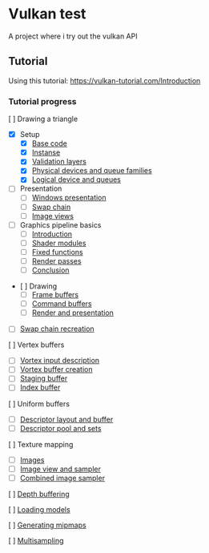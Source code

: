 # Vulkan test
A project where i try out the vulkan API

## Tutorial
Using this tutorial: 
    https://vulkan-tutorial.com/Introduction

### Tutorial progress
[ ] Drawing a triangle
- [x] Setup
  - [x] [Base code](https://vulkan-tutorial.com/Drawing_a_triangle/Setup/Base_code)
  - [x] [Instanse](https://vulkan-tutorial.com/Drawing_a_triangle/Setup/Instance)
  - [x] [Validation layers](https://vulkan-tutorial.com/Drawing_a_triangle/Setup/Validation_layers)
  - [x] [Physical devices and queue families](https://vulkan-tutorial.com/Drawing_a_triangle/Setup/Physical_devices_and_queue_families)
  - [x] [Logical device and queues](https://vulkan-tutorial.com/Drawing_a_triangle/Setup/Logical_device_and_queues)
  
- [ ] Presentation
  - [ ] [Windows presentation](https://vulkan-tutorial.com/Drawing_a_triangle/Presentation/Window_surface)
  - [ ] [Swap chain](https://vulkan-tutorial.com/Drawing_a_triangle/Presentation/Swap_chain)
  - [ ] [Image views](https://vulkan-tutorial.com/Drawing_a_triangle/Presentation/Image_views)
  
- [ ] Graphics pipeline basics
  - [ ] [Introduction](https://vulkan-tutorial.com/Drawing_a_triangle/Graphics_pipeline_basics/Introduction)
  - [ ] [Shader modules](https://vulkan-tutorial.com/Drawing_a_triangle/Graphics_pipeline_basics/Shader_modules)
  - [ ] [Fixed functions](https://vulkan-tutorial.com/Drawing_a_triangle/Graphics_pipeline_basics/Fixed_functions)
  - [ ] [Render passes](https://vulkan-tutorial.com/Drawing_a_triangle/Graphics_pipeline_basics/Render_passes)
  - [ ] [Conclusion](https://vulkan-tutorial.com/Drawing_a_triangle/Graphics_pipeline_basics/Conclusion)
  
- [ ] Drawing
  - [ ] [Frame buffers](https://vulkan-tutorial.com/Drawing_a_triangle/Drawing/Framebuffers)
  - [ ] [Command buffers](https://vulkan-tutorial.com/Drawing_a_triangle/Drawing/Command_buffers)
  - [ ] [Render and presentation](https://vulkan-tutorial.com/Drawing_a_triangle/Drawing/Rendering_and_presentation)
  
- [ ] [Swap chain recreation](https://vulkan-tutorial.com/Drawing_a_triangle/Swap_chain_recreation)

[ ] Vertex buffers
- [ ] [Vortex input description](https://vulkan-tutorial.com/Drawing_a_triangle/Swap_chain_recreation)
- [ ] [Vortex buffer creation](https://vulkan-tutorial.com/Vertex_buffers/Vertex_buffer_creation)
- [ ] [Staging buffer](https://vulkan-tutorial.com/Vertex_buffers/Staging_buffer)
- [ ] [Index buffer](https://vulkan-tutorial.com/Vertex_buffers/Index_buffer)

[ ] Uniform buffers
- [ ] [Descriptor layout and buffer](https://vulkan-tutorial.com/Uniform_buffers/Descriptor_layout_and_buffer)
- [ ] [Descriptor pool and sets](https://vulkan-tutorial.com/Uniform_buffers/Descriptor_pool_and_sets)

[ ] Texture mapping
- [ ] [Images](https://vulkan-tutorial.com/Texture_mapping/Images)
- [ ] [Image view and sampler](https://vulkan-tutorial.com/Texture_mapping/Image_view_and_sampler)
- [ ] [Combined image sampler](https://vulkan-tutorial.com/Texture_mapping/Combined_image_sampler)

[ ] [Depth buffering](https://vulkan-tutorial.com/Depth_buffering) 

[ ] [Loading models](https://vulkan-tutorial.com/Loading_models)

[ ] [Generating mipmaps](https://vulkan-tutorial.com/Generating_Mipmaps)

[ ] [Multisampling](https://vulkan-tutorial.com/Multisampling)
